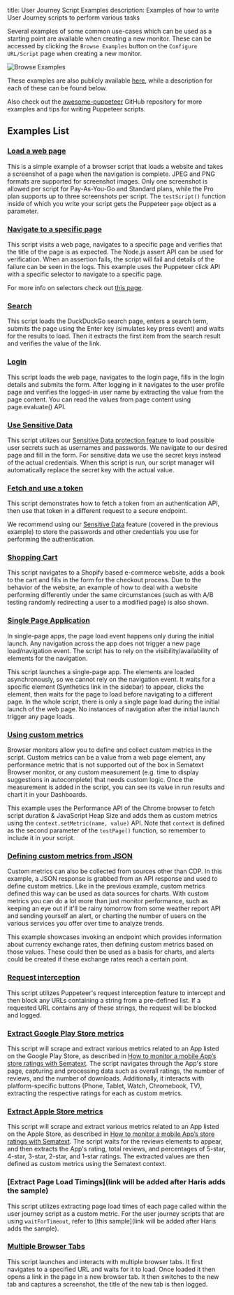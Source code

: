 title: User Journey Script Examples
description: Examples of how to write User Journey scripts to perform various tasks

Several examples of some common use-cases which can be used as a starting point are available when creating a new monitor. These can be accessed by clicking the `Browse Examples` button on the `Configure URL/Script` page when creating a new monitor.

![Browse Examples](../../images/synthetics/browse-ujs-examples.png)

These examples are also publicly available [here](https://github.com/sematext/docs/tree/master/docs/synthetics/puppeteer-scripts), while a description for each of these can be found below.

Also check out the [awesome-puppeteer](https://github.com/transitive-bullshit/awesome-puppeteer) GitHub repository for more examples and tips for writing Puppeteer scripts.


## Examples List

### [Load a web page](https://github.com/sematext/docs/tree/master/docs/synthetics/puppeteer-scripts/load-web-page.js)

This is a simple example of a browser script that loads a website and takes a screenshot of a page when the navigation is complete. JPEG and PNG formats are supported for screenshot images. Only one screenshot is allowed per script for Pay-As-You-Go and Standard plans, while the Pro plan supports up to three screenshots per script. The `testScript()` function inside of which you write your script gets the Puppeteer `page` object as a parameter.



### [Navigate to a specific page](https://github.com/sematext/docs/tree/master/docs/synthetics/puppeteer-scripts/navigate-specific-page.js)

This script visits a web page, navigates to a specific page and verifies that the title of the page is as expected. The Node.js assert API can be used for verification. When an assertion fails, the script will fail and details of the failure can be seen in the logs. This example uses the Puppeteer click API with a specific selector to navigate to a specific page.

For more info on selectors check out [this page](https://developer.mozilla.org/en-US/docs/Web/CSS/CSS_Selectors).



### [Search](https://github.com/sematext/docs/tree/master/docs/synthetics/puppeteer-scripts/open-search-page.js)

This script loads the DuckDuckGo search page, enters a search term, submits the page using the Enter key (simulates key press event) and waits for the results to load. Then it extracts the first item from the search result and verifies the value of the link.



### [Login](https://github.com/sematext/docs/tree/master/docs/synthetics/puppeteer-scripts/login-wiki.js)

This script loads the web page, navigates to the login page, fills in the login details and submits the form. After logging in it navigates to the user profile page and verifies the logged-in user name by extracting the value from the page content. You can read the values from page content using page.evaluate() API.



### [Use Sensitive Data](https://github.com/sematext/docs/tree/master/docs/synthetics/puppeteer-scripts/use-sensitive-data.js)

This script utilizes our [Sensitive Data protection feature](./sensitive-data.md) to load possible user secrets such as usernames and passwords. We navigate to our desired page and fill in the form. For sensitive data we use the secret keys instead of the actual credentials. When this script is run, our script manager will automatically replace the secret key with the actual value.



### [Fetch and use a token](https://github.com/sematext/docs/tree/master/docs/synthetics/puppeteer-scripts/fetch-use-token.js)

This script demonstrates how to fetch a token from an authentication API, then use that token in a different request to a secure endpoint.

We recommend using our [Sensitive Data](./sensitive-data.md) feature (covered in the previous example) to store the passwords and other credentials you use for performing the authentication. 



### [Shopping Cart](https://github.com/sematext/docs/tree/master/docs/synthetics/puppeteer-scripts/shopping-cart.js)

This script navigates to a Shopify based e-commerce website, adds a book to the cart and fills in the form for the checkout process. Due to the behavior of the website, an example of how to deal with a website performing differently under the same circumstances (such as with A/B testing randomly redirecting a user to a modified page) is also shown.



### [Single Page Application](https://github.com/sematext/docs/tree/master/docs/synthetics/puppeteer-scripts/single-page-app.js)

In single-page apps, the page load event happens only during the initial launch. Any navigation across the app does not trigger a new page load/navigation event. The script has to rely on the visibility/availability of elements for the navigation. 

This script launches a single-page app. The elements are loaded asynchronously, so we cannot rely on the navigation event. It waits for a specific element (Synthetics link in the sidebar) to appear, clicks the element, then waits for the page to load before navigating to a different page. In the whole script, there is only a single page load during the initial launch of the web page. No instances of navigation after the initial launch trigger any page loads.



### [Using custom metrics](https://github.com/sematext/docs/tree/master/docs/synthetics/puppeteer-scripts/custom-metric.js)

Browser monitors allow you to define and collect custom metrics in the script. Custom metrics can be a value from a web page element, any performance metric that is not supported out of the box in Sematext Browser monitor, or any custom measurement (e.g. time to display suggestions in autocomplete) that needs custom logic. Once the measurement is added in the script, you can see its value in run results and chart it in your Dashboards.

This example uses the Performance API of the Chrome browser to fetch script duration & JavaScript Heap Size and adds them as custom metrics using the `context.setMetric(name, value)` API. Note that `context` is defined as the second parameter of the `testPage()` function, so remember to include it in your script.



### [Defining custom metrics from JSON](https://github.com/sematext/docs/tree/master/docs/synthetics/puppeteer-scripts/custom-metric-json.js)

Custom metrics can also be collected from sources other than CDP. In this example, a JSON response is grabbed from an API response and used to define custom metrics. Like in the previous example, custom metrics defined this way can be used as data sources for charts. With custom metrics you can do a lot more than just monitor performance, such as keeping an eye out if it'll be rainy tomorrow from some weather report API and sending yourself an alert, or charting the number of users on the various services you offer over time to analyze trends.

This example showcases invoking an endpoint which provides information about currency exchange rates, then defining custom metrics based on those values. These could then be used as a basis for charts, and alerts could be created if these exchange rates reach a certain point.



### [Request interception](https://github.com/sematext/docs/tree/master/docs/synthetics/puppeteer-scripts/request-interception.js)

This script utilizes Puppeteer's request interception feature to intercept and then block any URLs containing a string from a pre-defined list. If a requested URL contains any of these strings, the request will be blocked and logged.


### [Extract Google Play Store metrics](https://github.com/sematext/docs/tree/master/docs/synthetics/puppeteer-scripts/google-play.js)

This script will scrape and extract various metrics related to an App listed on the Google Play Store, as described in [How to monitor a mobile App’s store ratings with Sematext](https://sematext.com/blog/how-to-monitor-mobile-app-store-ratings-with-sematext/).
The script navigates through the App's store page, capturing and processing data such as overall ratings, the number of reviews, and the number of downloads.
Additionally, it interacts with platform-specific buttons (Phone, Tablet, Watch, Chromebook, TV), extracting the respective ratings for each as custom metrics.



### [Extract Apple Store metrics](https://github.com/sematext/docs/tree/master/docs/synthetics/puppeteer-scripts/apple-store.js)

This script will scrape and extract various metrics related to an App listed on the Apple Store, as described in [How to monitor a mobile App’s store ratings with Sematext](https://sematext.com/blog/how-to-monitor-mobile-app-store-ratings-with-sematext/).
The script waits for the reviews elements to appear, and then extracts the App's rating, total reviews, and percentages of 5-star, 4-star, 3-star, 2-star, and 1-star ratings. The extracted values are then defined as custom metrics using the Sematext context.

### [Extract Page Load Timings](link will be added after Haris adds the sample)

This script utilizes extracting page load times of each page called within the user journey script as a custom metric. For the user journey scripts that are using `waitForTimeout`, refer to [this sample](link will be added after Haris adds the sample).

### [Multiple Browser Tabs](https://github.com/sematext/docs/tree/master/docs/synthetics/puppeteer-scripts/multi-tab.js)

This script launches and interacts with multiple browser tabs. It first navigates to a specified URL and waits for it to load. Once loaded it then opens a link in the page in a new browser tab. It then switches to the new tab and captures a screenshot, the title of the new tab is then logged.
